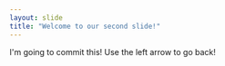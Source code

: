 ```yaml
---
layout: slide
title: "Welcome to our second slide!"
---
```

I'm going to commit this!
Use the left arrow to go back!
